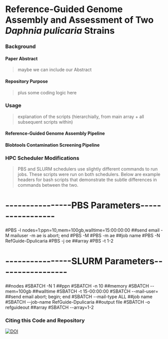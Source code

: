 # Reference-Guided Genome Assembly and Assessment of Two _Daphnia pulicaria_ Strains

### Background

#### Paper Abstract
> maybe we can include our Abstract

#### Repository Purpose
> plus some coding logic here

### Usage
> explanation of the scripts (hierarchially, from main array + all subsequent scripts within)

#### Reference-Guided Genome Assembly Pipeline

#### Blobtools Contamination Screening Pipeline

### HPC Scheduler Modifications
> PBS and SLURM schedulers use slightly different commands to run jobs. These scripts were run on both schedulers. Below are example headers for bash scripts that demonstrate the subtle differences in commands between the two.   
# ----------------PBS Parameters----------------- #
#PBS -l nodes=1:ppn=10,mem=100gb,walltime=15:00:00:00
##send email -M mailuser -m ae is abort; end
#PBS -M 
#PBS -m ae
##job name
#PBS -N RefGuide-Dpulicaria
#PBS -j oe
##array
#PBS -t 1-2
# ----------------SLURM Parameters----------------- #
##nodes
#SBATCH -N 1
##ppn
#SBATCH -n 10
##memory
#SBATCH --mem=100gb
##walltime
#SBATCH -t 15-00:00:00
#SBATCH --mail-user=
##send email abort; begin; end
#SBATCH --mail-type ALL
##job name
#SBATCH --job-name RefGuide-Dpulicaria
##output file
#SBATCH -o refguideout 
##array
#SBATCH --array=1-2
### Citing this Code and Repository
[![DOI](https://zenodo.org/badge/DOI/10.5281/zenodo.4635402.svg)](https://doi.org/10.5281/zenodo.4635402)
